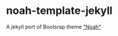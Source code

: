 # noah-template-jekyll

A jekyll port of Bootsrap theme ["Noah"](https://colorlib.com/wp/template/noah/)
